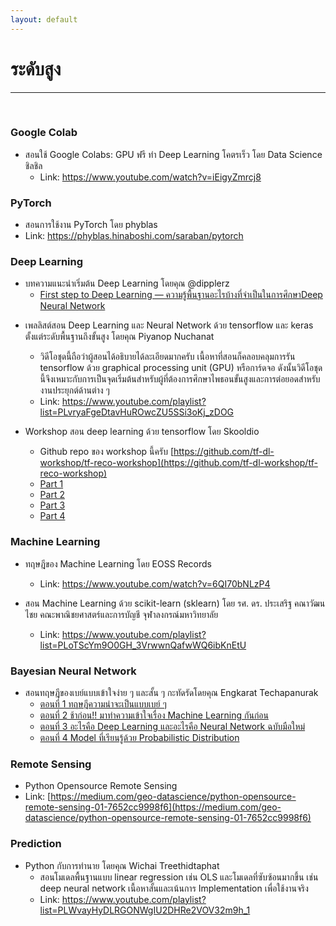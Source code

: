 ```yaml
---
layout: default
---
```


# ระดับสูง

---

<br>

### Google Colab

- สอนใช้ Google Colabs: GPU ฟรี ทำ Deep Learning โคตรเร็ว โดย Data Science ชิลชิล
  - Link: https://www.youtube.com/watch?v=iEigyZmrcj8

### PyTorch

- สอนการใช้งาน PyTorch โดย phyblas
- Link: <https://phyblas.hinaboshi.com/saraban/pytorch>

### Deep Learning

- บทความแนะนำเริ่มต้น Deep Learning โดยคุณ @dipplerz
  - [First step to Deep Learning — ความรู้พื้นฐานอะไรบ้างที่จำเป็นในการศึกษาDeep Neural Network][first-step-deep-learning]

[first-step-deep-learning]: https://medium.com/@dopplerz/first-step-to-deep-learning-%E0%B8%84%E0%B8%A7%E0%B8%B2%E0%B8%A1%E0%B8%A3%E0%B8%B9%E0%B9%89%E0%B8%9E%E0%B8%B7%E0%B9%89%E0%B8%99%E0%B8%90%E0%B8%B2%E0%B8%99%E0%B8%AD%E0%B8%B0%E0%B9%84%E0%B8%A3%E0%B8%9A%E0%B9%89%E0%B8%B2%E0%B8%87%E0%B8%97%E0%B8%B5%E0%B9%88%E0%B8%88%E0%B8%B3%E0%B9%80%E0%B8%9B%E0%B9%87%E0%B8%99%E0%B9%83%E0%B8%99%E0%B8%81%E0%B8%B2%E0%B8%A3%E0%B8%A8%E0%B8%B6%E0%B8%81%E0%B8%A9%E0%B8%B2deep-neural-network-15f11b27882a

- เพลลิสต์สอน Deep Learning และ Neural Network ด้วย tensorflow และ keras ตั้งแต่ระดับพื้นฐานถึงขั้นสูง โดยคุณ Piyanop Nuchanat 
  - วิดีโอชุดนี้ถือว่าผู้สอนได้อธิบายได้ละเอียดมากครับ เนื้อหาที่สอนก็คลอบคลุมการรัน tensorflow ด้วย graphical processing unit (GPU) หรือการ์ดจอ ดังนั้นวิดีโอชุดนี้จึงเหมาะกับการเป็นจุดเริ่มต้นสำหรับผู้ที่ต้องการศึกษาไพธอนขั้นสูงและการต่อยอดสำหรับงานประยุกต์ด้านต่าง ๆ 
  - Link: <https://www.youtube.com/playlist?list=PLvryaFgeDtavHuROwcZU5SSi3oKj_zDOG>

- Workshop สอน deep learning ด้วย tensorflow โดย Skooldio
  - Github repo ของ workshop นี้ครับ [https://github.com/tf-dl-workshop/tf-reco-workshop](https://github.com/tf-dl-workshop/tf-reco-workshop)
  - [Part 1](https://www.youtube.com/watch?v=UzIY4Jz9wa8)
  - [Part 2](https://www.youtube.com/watch?v=7sIbuzbB2e4)
  - [Part 3](https://www.youtube.com/watch?v=QVA7pxTu8VI)
  - [Part 4](https://www.youtube.com/watch?v=KLWMoSxF85o)

### Machine Learning

- ทฤษฎีของ Machine Learning โดย EOSS Records
  - Link: <https://www.youtube.com/watch?v=6QI70bNLzP4>

- สอน Machine Learning ด้วย scikit-learn (sklearn) โดย รศ. ดร. ประเสริฐ คณาวัฒนไชย คณะพาณิชยศาสตร์และการบัญชี จุฬาลงกรณ์มหาวิทยาลัย
  - Link: <https://www.youtube.com/playlist?list=PLoTScYm9O0GH_3VrwwnQafwWQ6ibKnEtU>

### Bayesian Neural Network

- สอนทฤษฎีของเบย์แบบเข้าใจง่าย ๆ และสั้น ๆ กะทัดรัดโดยคุณ Engkarat Techapanurak
  - [ตอนที่ 1 ทฤษฎีความน่าจะเป็นแบบเบย์ ๆ](https://goo.gl/DkC22U)
  - [ตอนที่ 2 ช้าก่อน!! มาทำความเข้าใจเรื่อง Machine Learning กันก่อน](https://goo.gl/2vEHKm)
  - [ตอนที่ 3 อะไรคือ Deep Learning และอะไรคือ Neural Network ฉบับมือใหม่](https://goo.gl/yjTsLs)
  - [ตอนที่ 4 Model ที่เรียนรู้ด้วย Probabilistic Distribution](https://goo.gl/UM3bDD)

### Remote Sensing

- Python Opensource Remote Sensing
- Link: [https://medium.com/geo-datascience/python-opensource-remote-sensing-01-7652cc9998f6](https://medium.com/geo-datascience/python-opensource-remote-sensing-01-7652cc9998f6)

### Prediction

- Python กับการทำนาย โดยคุณ Wichai Treethidtaphat
  - สอนโมเดลพื้นฐานแบบ linear regression เช่น OLS และโมเดลที่ซับซ้อนมากขึ้น เช่น deep neural network
เนื้อหาสั้นและเน้นการ Implementation เพื่อใช้งานจริง
  - Link: <https://www.youtube.com/playlist?list=PLWvayHyDLRGONWgIU2DHRe2VOV32m9h_1>
  